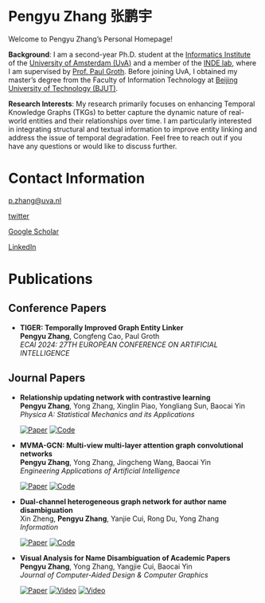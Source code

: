 # Pengyu Zhang 张鹏宇

Welcome to Pengyu Zhang’s Personal Homepage!

**Background**: I am a second-year Ph.D. student at the [Informatics Institute](https://ivi.uva.nl/) of the [University of Amsterdam (UvA)](https://www.uva.nl/en) and a member of the [INDE lab](https://indelab.org/), where I am supervised by [Prof. Paul Groth](https://pgroth.com/). Before joining UvA, I obtained my master’s degree from the Faculty of Information Technology at [Beijing University of Technology (BJUT)](https://english.bjut.edu.cn/).

**Research Interests**: My research primarily focuses on enhancing Temporal Knowledge Graphs (TKGs) to better capture the dynamic nature of real-world entities and their relationships over time. I am particularly interested in integrating structural and textual information to improve entity linking and address the issue of temporal degradation. Feel free to reach out if you have any questions or would like to discuss further.

# Contact Information

[p.zhang@uva.nl](mailto:p.zhang@uva.nl)

[twitter](https://x.com/pengyu_z)

[Google Scholar](https://scholar.google.com/citations?user=xH7mJ-0AAAAJ&hl=en)

[LinkedIn](https://www.linkedin.com/in/pengyuzhang03)

# Publications

## Conference Papers

- **TIGER: Temporally Improved Graph Entity Linker**  
  **Pengyu Zhang**, Congfeng Cao, Paul Groth  
  *ECAI 2024: 27TH EUROPEAN CONFERENCE ON ARTIFICIAL INTELLIGENCE*



## Journal Papers

- **Relationship updating network with contrastive learning**  
  **Pengyu Zhang**, Yong Zhang, Xinglin Piao, Yongliang Sun, Baocai Yin  
  *Physica A: Statistical Mechanics and its Applications*

  [![Paper](https://img.shields.io/badge/Paper-gray)](https://pengyu-zhang.github.io/assets/pdf/Relationship_updating_network_with_contrastive_learning.pdf)
  [![Code](https://img.shields.io/badge/Code-gray)](https://github.com/pengyu-zhang/RUNCL-Relationship-Updating-Network-with-Contrastive-Learning)

- **MVMA-GCN: Multi-view multi-layer attention graph convolutional networks**  
  **Pengyu Zhang**, Yong Zhang, Jingcheng Wang, Baocai Yin  
  *Engineering Applications of Artificial Intelligence*

  [![Paper](https://img.shields.io/badge/Paper-gray)](https://pengyu-zhang.github.io/assets/pdf/MVMA-GCN_Multi-view_multi-layer_attention_graph_convolutional_networks.pdf)
  [![Code](https://img.shields.io/badge/Code-gray)](https://github.com/pengyu-zhang/MVMA-GCN)

- **Dual-channel heterogeneous graph network for author name disambiguation**  
  Xin Zheng, **Pengyu Zhang**, Yanjie Cui, Rong Du, Yong Zhang  
  *Information*

  [![Paper](https://img.shields.io/badge/Paper-gray)](https://pengyu-zhang.github.io/assets/pdf/Dual-Channel_Heterogeneous_Graph_Network_for_Author_Name_Disambiguation.pdf)
  [![Code](https://img.shields.io/badge/Code-gray)](https://github.com/pengyu-zhang/Dual-channel-Heterogeneous-Graph-Network-for-Author-Name-Disambiguation)

- **Visual Analysis for Name Disambiguation of Academic Papers**  
  **Pengyu Zhang**, Yong Zhang, Yangjie Cui, Baocai Yin  
  *Journal of Computer-Aided Design & Computer Graphics*

  [![Paper](https://img.shields.io/badge/Paper-gray)](https://pengyu-zhang.github.io/assets/pdf/Visual_Analysis_for_Name_Disambiguation_of_Academic_Papers.pdf)
  [![Video](https://img.shields.io/badge/Video-gray)](https://youtu.be/sZGQ9jVOcU0?si=nXcT5z_ealmEVFUu)
  [![Video](https://img.shields.io/badge/Video-gray)](https://www.bilibili.com/video/BV1QM4m1k77Q/?share_source=copy_web&vd_source=0f0c53b1336c0b7fd125e87e18787003)

<!--
  [![Paper](https://img.shields.io/badge/Paper-gray)](https://example.com/paper)
  [![Appendix](https://img.shields.io/badge/Appendix-gray)](https://example.com/appendix)
  [![Reviews](https://img.shields.io/badge/Reviews-gray)](https://example.com/reviews)
  [![Code](https://img.shields.io/badge/Code-gray)](https://example.com/code)
  [![Video](https://img.shields.io/badge/Video-gray)](https://example.com/video)
  [![Slides](https://img.shields.io/badge/Slides-gray)](https://example.com/slides)
  [![Poster](https://img.shields.io/badge/Poster-gray)](https://example.com/poster)
  [![bibTeX](https://img.shields.io/badge/bibTeX-gray)](https://example.com/bibtex)
  Additionally, I am exploring the use of multi-modal data and reinforcement learning for adaptive link prediction in TKGs, aiming to optimize decision-making processes by accurately distinguishing between beneficial and harmful temporal changes.
-->
